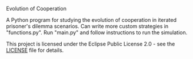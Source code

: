 Evolution of Cooperation

A Python program for studying the evolution of cooperation in iterated prisoner's dilemma scenarios. Can write more custom strategies in "functions.py". Run "main.py" and follow instructions to run the simulation.

This project is licensed under the Eclipse Public License 2.0 - see the [LICENSE](LICENSE) file for details.
